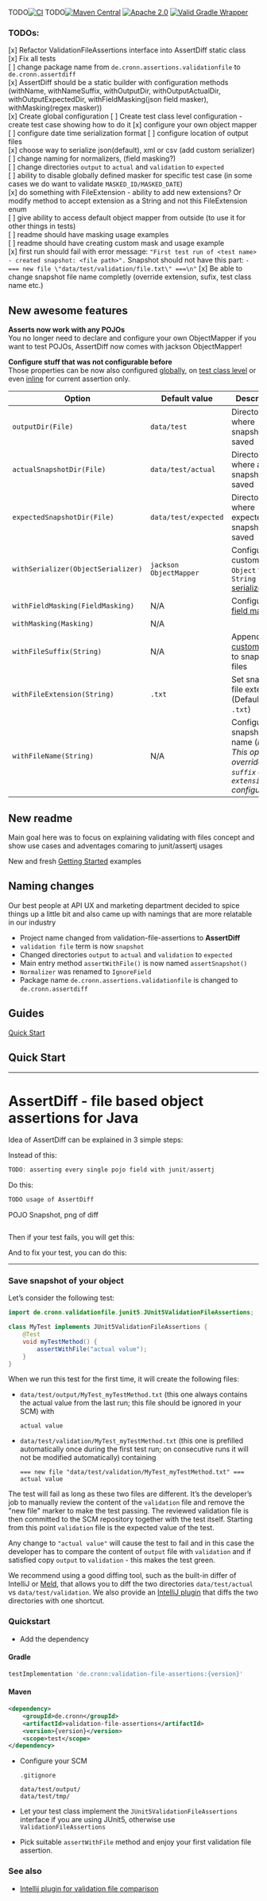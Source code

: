 TODO[![CI](https://github.com/cronn/validation-file-assertions/workflows/CI/badge.svg)](https://github.com/cronn/validation-file-assertions/actions)
TODO[![Maven Central](https://maven-badges.herokuapp.com/maven-central/de.cronn/validation-file-assertions/badge.svg)](http://maven-badges.herokuapp.com/maven-central/de.cronn/validation-file-assertions)
[![Apache 2.0](https://img.shields.io/github/license/cronn/validation-file-assertions.svg)](http://www.apache.org/licenses/LICENSE-2.0)
[![Valid Gradle Wrapper](https://github.com/cronn/validation-file-assertions/workflows/Validate%20Gradle%20Wrapper/badge.svg)](https://github.com/cronn/validation-file-assertions/actions/workflows/gradle-wrapper-validation.yml)

### TODOs:

[x] Refactor ValidationFileAssertions interface into AssertDiff static class  
[x] Fix all tests  
[ ] change package name from `de.cronn.assertions.validationfile` to `de.cronn.assertdiff`  
[x] AssertDiff should be a static builder with configuration methods (withName, withNameSuffix, withOutputDir, withOutputActualDir, withOutputExpectedDir, withFieldMasking(json field masker), withMasking(regex masker))  
[x] Create global configuration
[ ] Create test class level configuration - create test case showing how to do it 
[x] configure your own object mapper  
[ ] configure date time serialization format
[ ] configure location of output files  
[x] choose way to serialize json(default), xml or csv (add custom serializer)  
[ ] change naming for normalizers, (field masking?)  
[ ] change directories `output` to `actual` and `validation` to `expected`  
[ ] ability to disable globally defined masker for specific test case (in some cases we do want to validate `MASKED_ID/MASKED_DATE`)  
[x] do something with FileExtension - ability to add new extensions? Or modify method to accept extension as a String and not this FileExtension enum  
[ ] give ability to access default object mapper from outside (to use it for other things in tests)  
[ ] readme should have masking usage examples  
[ ] readme should have creating custom mask and usage example  
[x] first run should fail with error message: `"First test run of <test name> - created snapshot: <file path>".` Snapshot should not have this part: `-=== new file \"data/test/validation/file.txt\" ===\n"`
[x] Be able to change snapshot file name completly (override extension, sufix, test class name etc.)

## New awesome features

**Asserts now work with any POJOs**  
You no longer need to declare and configure your own ObjectMapper if you want to test POJOs, AssertDiff now comes with jackson ObjectMapper!

**Configure stuff that was not configurable before**  
Those properties can be now also configured [globally](#global-config), on [test class level](#test-class-config) or even [inline](#inline-config) for current assertion only.

| Option                             | Default value          | Description                                                                                           |
|------------------------------------|------------------------|-------------------------------------------------------------------------------------------------------|
| `outputDir(File)`                  | `data/test`            | Directory where snapshots are saved                                                                   |
| `actualSnapshotDir(File)`          | `data/test/actual`     | Directory where actual snapshot is saved                                                              |
| `expectedSnapshotDir(File)`        | `data/test/expected`   | Directory where expected snapshot is saved                                                            |
| `withSerializer(ObjectSerializer)` | `jackson ObjectMapper` | Configure custom `Object` to `String` [serializer](#serializers.md)                                   |
| `withFieldMasking(FieldMasking)`   | N/A                    | Configure [field masking](#field-masking.md)                                                          |
| `withMasking(Masking)`             | N/A                    |                                                                                                       |
| `withFileSuffix(String)`           | N/A                    | Append [custom suffix](#file-name-suffix) to snapshots files                                          |
| `withFileExtension(String)`        | `.txt`                 | Set snapshot file extension (Default: `.txt`)                                                         |
| `withFileName(String)`             | N/A                    | Configure snapshot file name (_Notice: This option overrides `suffix` and `extension` configuration_) |

## New readme
Main goal here was to focus on explaining validating with files concept and show use cases and adventages comaring to junit/assertj usages  

New and fresh [Getting Started](#getting-started) examples  

## Naming changes  

Our best people at API UX and marketing department decided to spice things up a little bit and also came up with namings that are more relatable in our industry  

* Project name changed from validation-file-assertions to **AssertDiff**
* `validation file` term is now `snapshot`  
* Changed directories `output` to `actual` and `validation` to `expected`  
* Main entry method `assertWithFile()` is now named `assertSnapshot()`
* `Normalizer` was renamed to `IgnoreField`
* Package name `de.cronn.assertions.validationfile` is changed to `de.cronn.assertdiff`


## Guides

[Quick Start](#quick-start)




## Quick Start






















-------------------------

# AssertDiff - file based object assertions for Java

Idea of AssertDiff can be explained in 3 simple steps:

Instead of this:
```java
TODO: asserting every single pojo field with junit/assertj
```

Do this:
```java
TODO usage of AssertDiff
```

POJO Snapshot, png of diff
```json

```

Then if your test fails, you will get this:
<image of diff>

And to fix your test, you can do this:
<gif of saving new value in diff viewer>





-------------------------



### Save snapshot of your object

Let’s consider the following test:

```java
import de.cronn.validationfile.junit5.JUnit5ValidationFileAssertions;

class MyTest implements JUnit5ValidationFileAssertions {
    @Test
    void myTestMethod() {
        assertWithFile("actual value");
    }
}
```

When we run this test for the first time, it will create the following files:
 - `data/test/output/MyTest_myTestMethod.txt` (this one always contains the actual value from the last run; this file should be ignored in your SCM) with
   ```
   actual value
   ```
 - `data/test/validation/MyTest_myTestMethod.txt` (this one is prefilled automatically once during the first test run; on consecutive runs it will not be modified automatically) containing
   ```
   === new file "data/test/validation/MyTest_myTestMethod.txt" ===
   actual value
   ```

The test will fail as long as these two files are different. It’s the developer’s job to manually review the content of the `validation` file and remove the "new file" marker to make the test passing.
The reviewed validation file is then committed to the SCM repository together with the test itself.
Starting from this point `validation` file is the expected value of the test.

Any change to `"actual value"` will cause the test to fail and in this case the developer has to compare the content of `output` file with `validation` and if satisfied copy `output` to `validation` - this makes the test green.

We recommend using a good diffing tool, such as the built-in differ of IntelliJ or [Meld][meld], that allows you to diff the two directories `data/test/actual` vs `data/test/validation`.
We also provide an [IntelliJ plugin][intellij_plugin] that diffs the two directories with one shortcut.

### Quickstart
* Add the dependency

#### Gradle
```gradle
testImplementation 'de.cronn:validation-file-assertions:{version}'
```

#### Maven
```xml
<dependency>
    <groupId>de.cronn</groupId>
    <artifactId>validation-file-assertions</artifactId>
    <version>{version}</version>
    <scope>test</scope>
</dependency>
```

* Configure your SCM

    `.gitignore`
    ```
    data/test/output/
    data/test/tmp/
    ```

* Let your test class implement the `JUnit5ValidationFileAssertions` interface if you are using JUnit5, otherwise use `ValidationFileAssertions`

* Pick suitable `assertWithFile` method and enjoy your first validation file assertion.

### See also

* [Intellij plugin for validation file comparison][intellij_plugin]

[meld]: https://meldmerge.org/
[intellij_plugin]: https://plugins.jetbrains.com/plugin/12931-validation-file-comparison

